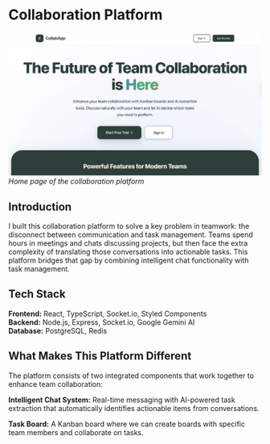 # Collaboration Platform

![Collaboration Platform Home Page](/assets/projects/collab-app/home.webp)
*Home page of the collaboration platform*

## Introduction

I built this collaboration platform to solve a key problem in teamwork: the disconnect between communication and task management. Teams spend hours in meetings and chats discussing projects, but then face the extra complexity of translating those conversations into actionable tasks. This platform bridges that gap by combining intelligent chat functionality with task management.

## Tech Stack

**Frontend:** React, TypeScript, Socket.io, Styled Components  
**Backend:** Node.js, Express, Socket.io, Google Gemini AI  
**Database:** PostgreSQL, Redis

## What Makes This Platform Different

The platform consists of two integrated components that work together to enhance team collaboration:

**Intelligent Chat System:** Real-time messaging with AI-powered task extraction that automatically identifies actionable items from conversations.

**Task Board:** A Kanban board where we can create boards with specific team members and collaborate on tasks.
